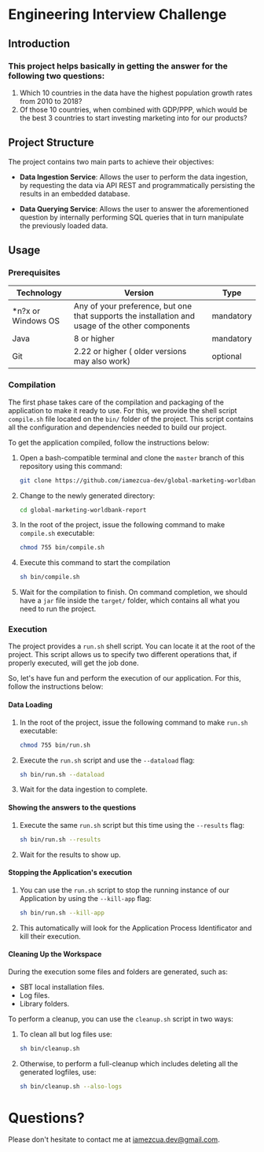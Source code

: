 # Engineering Interview Challenge

## Introduction

### This project helps basically in getting the answer for the following two questions:

1. Which 10 countries in the data have the highest population growth rates from 2010 to 2018?
1. Of those 10 countries, when combined with GDP/PPP, which would be the best 3 countries to start investing marketing into for our products?

## Project Structure

The project contains two main parts to achieve their objectives:

- **Data Ingestion Service**: Allows the user to perform the data ingestion, by requesting the data via API REST and programmatically persisting the results in an embedded database.

- **Data Querying Service**: Allows the user to answer the aforementioned question by internally performing SQL queries that in turn manipulate the previously loaded data.

## Usage

### Prerequisites

|Technology|Version|Type|
|----------|-------|----|
|*n?x or Windows OS | Any of your preference, but one that supports the installation and usage of the other components|mandatory|
|Java|8 or higher|mandatory|
|Git|2.22 or higher ( older versions may also work)| optional|

### Compilation

The first phase takes care of the compilation and packaging of the application to make it ready to use. 
For this, we provide the shell script `compile.sh` file located on the `bin/` folder of the project. This script contains all the configuration and dependencies needed to build our project.

To get the application compiled, follow the instructions below:

1. Open a bash-compatible terminal and clone the `master` branch of this repository using this command: 
    ```bash
    git clone https://github.com/iamezcua-dev/global-marketing-worldbank-report.git
    ```

1. Change to the newly generated directory:
    ```bash
    cd global-marketing-worldbank-report
    ```

1. In the root of the project, issue the following command to make `compile.sh` executable:
    ```bash
    chmod 755 bin/compile.sh
    ```
   
1.  Execute this command to start the compilation
    ```bash
    sh bin/compile.sh
    ```
    
1. Wait for the compilation to finish. On command completion, we should have a `jar` file inside the `target/` folder, which contains all what you need to run the project.

### Execution

The project provides a `run.sh` shell script. You can locate it at the root of the project. This script allows us to specify two different operations that, if properly executed, will get the job done.

So, let's have fun and perform the execution of our application. For this, follow the instructions below:

#### Data Loading

 1. In the root of the project, issue the following command to make `run.sh` executable:
    ```bash
    chmod 755 bin/run.sh
    ```
    
 1. Execute the `run.sh` script and use the `--dataload` flag:
    ```bash
    sh bin/run.sh --dataload
    ```

 1. Wait for the data ingestion to complete.

#### Showing the answers to the questions

 1. Execute the same `run.sh` script but this time using the `--results` flag:
    ```bash
    sh bin/run.sh --results
    ```

 1. Wait for the results to show up.

#### Stopping the Application's execution

 1. You can use the `run.sh` script to stop the running instance of our Application by using the `--kill-app` flag:
    ```bash
    sh bin/run.sh --kill-app
    ```

 1. This automatically will look for the Application Process Identificator and kill their execution.

#### Cleaning Up the Workspace
During the execution some files and folders are generated, such as:
* SBT local installation files.
* Log files.
* Library folders.

To perform a cleanup, you can use the `cleanup.sh` script in two ways:

 1. To clean all but log files use:
    ```bash
    sh bin/cleanup.sh
    ```

 1. Otherwise, to perform a full-cleanup which includes deleting all the generated logfiles, use:
    ```bash
    sh bin/cleanup.sh --also-logs
    ```

# Questions?

Please don't hesitate to contact me at <iamezcua.dev@gmail.com>.
